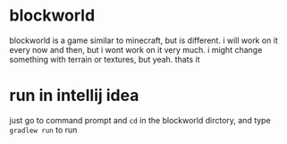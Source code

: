 # blockworld
 blockworld is a game similar to minecraft, but is different. i will work on it every now and then, but i wont work on it very much. i might change something with terrain or textures, but yeah. thats it

# run in intellij idea
just go to command prompt and `cd` in the blockworld dirctory, and type `gradlew run` to run
